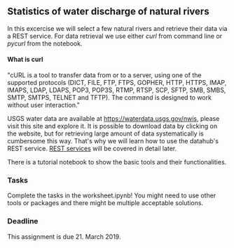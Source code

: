 ## Statistics of water discharge of natural rivers

In this excercise we will select a few natural rivers and retrieve their data via a REST service. For data retrieval we use either *curl* from command line or *pycurl* from the notebook.

#### What is curl
"cURL is a tool to transfer data from or to a server, using one of the supported protocols (DICT, FILE, FTP, FTPS, GOPHER, HTTP, HTTPS, IMAP, IMAPS, LDAP, LDAPS, POP3, POP3S, RTMP, RTSP, SCP, SFTP, SMB, SMBS, SMTP, SMTPS, TELNET and TFTP). The command is designed to work without user interaction."

USGS water data are available at https://waterdata.usgs.gov/nwis, please visit this site and explore it. It is possible to download data by clicking on the website, but for retrieving large amount of data systematically is cumbersome this way. 
That's why we will learn how to use the datahub's REST service. [REST services](../REST-services) will be covered in detail later.

There is a tutorial notebook to show the basic tools and their functionalities.

### Tasks
Complete the tasks in the worksheet.ipynb! You might need to use other tools or packages and there might be multiple acceptable solutions.

### Deadline
This assignment is due 21. March 2019.
